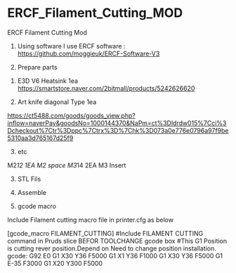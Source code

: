 # ERCF_Filament_Cutting_MOD
ERCF Filament Cutting Mod

1. Using software
I use ERCF software : https://github.com/moggieuk/ERCF-Software-V3


2. Prepare parts
1) E3D V6 Heatsink  1ea
https://smartstore.naver.com/2bitmall/products/5242626620



2) Art knife  diagonal Type  1ea

https://ct5488.com/goods/goods_view.php?inflow=naverPay&goodsNo=1000144370&NaPm=ct%3Dldrdw015%7Cci%3Dcheckout%7Ctr%3Dppc%7Ctrx%3D%7Chk%3D073a0e776e0796a97f9be5310aa3d765167d25f9

3) etc

M2*12 1EA
M2 space
M3*14 2EA
M3 Insert


3. STL Fils




4. Assemble



5. gcode macro

Include Filament cutting macro file in printer.cfg  as below




[gcode_macro FILAMENT_CUTTING]
#Include FILAMENT CUTTING command in Pruds slice BEFOR TOOLCHANGE gcode box
#This G1 Position is cutting rever position.Depend on Need to change position installation.
gcode:
    G92 E0
    G1 X30 Y36 F5000
    G1 X1 Y36 F1000
    G1 X30 Y36 F5000
    G1 E-35 F3000
    G1 X20 Y300 F5000
